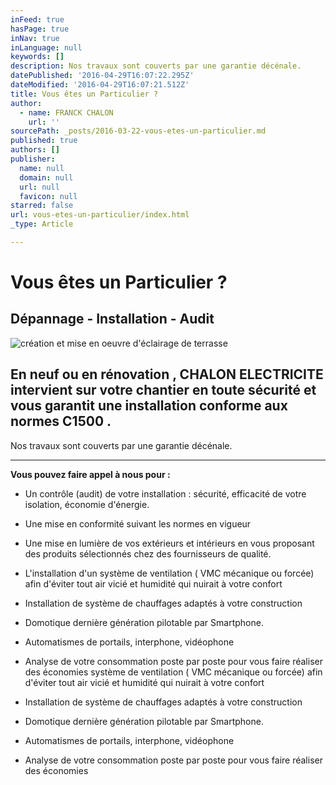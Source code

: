 ```yaml
---
inFeed: true
hasPage: true
inNav: true
inLanguage: null
keywords: []
description: Nos travaux sont couverts par une garantie décénale.
datePublished: '2016-04-29T16:07:22.295Z'
dateModified: '2016-04-29T16:07:21.512Z'
title: Vous êtes un Particulier ?
author:
  - name: FRANCK CHALON
    url: ''
sourcePath: _posts/2016-03-22-vous-etes-un-particulier.md
published: true
authors: []
publisher:
  name: null
  domain: null
  url: null
  favicon: null
starred: false
url: vous-etes-un-particulier/index.html
_type: Article

---
```

# Vous êtes un Particulier ?

## Dépannage - Installation - Audit
![création et mise en oeuvre d'éclairage de terrasse](https://the-grid-user-content.s3-us-west-2.amazonaws.com/e206982f-50e2-4e6c-9eaa-6fe3f68412bf.jpg)

## En neuf ou en rénovation , CHALON ELECTRICITE intervient sur votre chantier en toute sécurité et vous garantit une installation conforme aux normes C1500 .

Nos travaux sont couverts par une garantie décénale.

****

**Vous pouvez faire appel à nous pour :**

* Un contrôle (audit) de votre installation : sécurité, efficacité de votre isolation, économie d'énergie.

* Une mise en conformité suivant les normes en vigueur

* Une mise en lumière de vos extérieurs et intérieurs en vous proposant des produits sélectionnés chez des fournisseurs de qualité.

* L'installation d'un système de ventilation ( VMC mécanique ou forcée) afin d'éviter tout air vicié et humidité qui nuirait à votre confort

* Installation de système de chauffages adaptés à votre construction

* Domotique dernière génération pilotable par Smartphone.

* Automatismes de portails, interphone, vidéophone

* Analyse de votre consommation poste par poste pour vous faire réaliser des économies système de ventilation ( VMC mécanique ou forcée) afin d'éviter tout air vicié et humidité qui nuirait à votre confort

* Installation de système de chauffages adaptés à votre construction

* Domotique dernière génération pilotable par Smartphone.

* Automatismes de portails, interphone, vidéophone

* Analyse de votre consommation poste par poste pour vous faire réaliser des économies